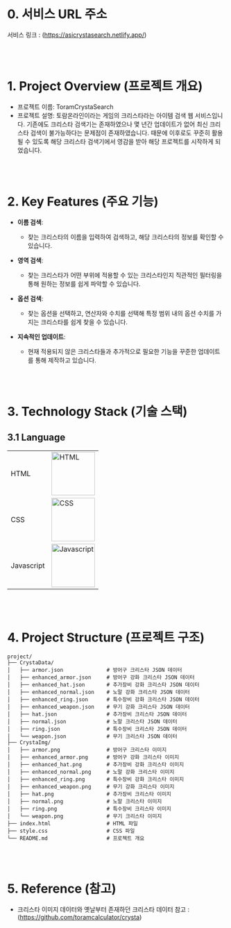 
# 0. 서비스 URL 주소
서비스 링크 : (https://asicrystasearch.netlify.app/)

<br/>
<br/>

# 1. Project Overview (프로젝트 개요)
- 프로젝트 이름: ToramCrystaSearch
- 프로젝트 설명: 토람온라인이라는 게임의 크리스타라는 아이템 검색 웹 서비스입니다. 기존에도 크리스타 검색기는 존재하였으나 몇 년간 업데이트가 없어 최신 크리스타 검색이 불가능하다는 문제점이 존재하였습니다. 때문에 이후로도 꾸준히 활용될 수 있도록 해당 크리스타 검색기에서 영감을 받아 해당 프로젝트를 시작하게 되었습니다.

<br/>
<br/>

# 2. Key Features (주요 기능)
- **이름 검색**:
  - 찾는 크리스타의 이름을 입력하여 검색하고, 해당 크리스타의 정보를 확인할 수 있습니다.

- **영역 검색**:
  - 찾는 크리스타가 어떤 부위에 적용할 수 있는 크리스타인지 직관적인 필터링을 통해 원하는 정보를 쉽게 파악할 수 있습니다.

- **옵션 검색**:
  - 찾는 옵션을 선택하고, 연산자와 수치를 선택해 특정 범위 내의 옵션 수치를 가지는 크리스타를 쉽게 찾을 수 있습니다.

- **지속적인 업데이트**:
  - 현재 적용되지 않은 크리스타들과 추가적으로 필요한 기능을 꾸준한 업데이트를 통해 제작하고 있습니다.

<br/>
<br/>

# 3. Technology Stack (기술 스택)
## 3.1 Language
|  |  |
|-----------------|-----------------|
| HTML    |<img src="https://github.com/user-attachments/assets/2e122e74-a28b-4ce7-aff6-382959216d31" alt="HTML" width="100">| 
| CSS    |   <img src="https://github.com/user-attachments/assets/c531b03d-55a3-40bf-9195-9ff8c4688f13" alt="CSS" width="100">|
| Javascript    |  <img src="https://github.com/user-attachments/assets/4a7d7074-8c71-48b4-8652-7431477669d1" alt="Javascript" width="100"> | 

<br/>
<br/>

# 4. Project Structure (프로젝트 구조)
```plaintext
project/
├── CrystaData/
│   ├── armor.json              # 방어구 크리스타 JSON 데이터
│   ├── enhanced_armor.json     # 방어구 강화 크리스타 JSON 데이터
│   ├── enhanced_hat.json       # 추가장비 강화 크리스타 JSON 데이터
│   ├── enhanced_normal.json    # 노말 강화 크리스타 JSON 데이터
│   ├── enhanced_ring.json      # 특수장비 강화 크리스타 JSON 데이터
│   ├── enhanced_weapon.json    # 무기 강화 크리스타 JSON 데이터
│   ├── hat.json                # 추가장비 크리스타 JSON 데이터
│   ├── normal.json             # 노말 크리스타 JSON 데이터
│   ├── ring.json               # 특수장비 크리스타 JSON 데이터
│   └── weapon.json             # 무기 크리스타 JSON 데이터
├── CrystaImg/
│   ├── armor.png               # 방어구 크리스타 이미지
│   ├── enhanced_armor.png      # 방어구 강화 크리스타 이미지
│   ├── enhanced_hat.png        # 추가장비 강화 크리스타 이미지
│   ├── enhanced_normal.png     # 노말 강화 크리스타 이미지
│   ├── enhanced_ring.png       # 특수장비 강화 크리스타 이미지
│   ├── enhanced_weapon.png     # 무기 강화 크리스타 이미지
│   ├── hat.png                 # 추가장비 크리스타 이미지
│   ├── normal.png              # 노말 크리스타 이미지
│   ├── ring.png                # 특수장비 크리스타 이미지
│   └── weapon.png              # 무기 크리스타 이미지
├── index.html                  # HTML 파일
├── style.css                   # CSS 파일
└── README.md                   # 프로젝트 개요
```

<br/>
<br/>

# 5. Reference (참고)
- 크리스타 이미지 데이터와 옛날부터 존재하던 크리스타 데이터 참고 : (https://github.com/toramcalculator/crysta)
